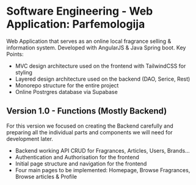 # Software Engineering - Web Application: Parfemologija

Web Application that serves as an online local fragrance selling & information system. Developed with AngularJS & Java Spring boot. Key Points:
- MVC design architecture used on the frontend with TailwindCSS for styling
- Layered design architecture used on the backend (DAO, Serice, Rest)
- Monorepo structure for the entire project
- Online Postrgres database via Supabase

## Version 1.0 - Functions (Mostly Backend)
For this version we focused on creating the Backend carefully and preparing all the individual parts and components we will need for development later.
- Backend working API CRUD for Fragrances, Articles, Users, Brands...
- Authentication and Authorisation for the frontend
- Initial page structure and navigation for the frontend
- Four main pages to be implemented: Homepage, Browse Fragrances, Browse articles & Profile
